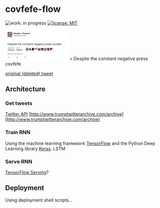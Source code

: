 # covfefe-flow

![work: in progress](https://img.shields.io/badge/work-in_progress-blue.svg)
[![license: MIT](https://img.shields.io/badge/license-MIT-brightgreen.svg)](./LICENSE.md)

<img src="./images/readme/cofveve-tweet_screenshot.jpg" width="40%" style="max-width:100%;" alt="covfefe tweet screenshot">
> Despite the constant negative press covfefe

[original (deleted) tweet](https://archive.is/f7UL3)



## Architecture

### Get tweets
[Twitter API](https://developer.twitter.com/en/docs)
[http://www.trumptwitterarchive.com/archive](http://www.trumptwitterarchive.com/archive)


### Train RNN
Using the machine learning framework [TensorFlow](https://www.tensorflow.org) and the Python Deep Learning library [Keras](https://keras.io).
LSTM


### Serve RNN
[TensorFlow Serving](https://www.tensorflow.org/serving/)?



## Deployment
Using deployment shell scripts...
